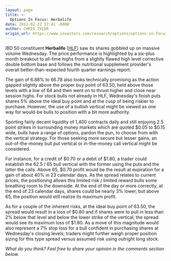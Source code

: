 ```yaml
---
layout: page
title: >-
  Options In Focus: Herbalife
date: 2012-02-22 17:41 -0800
author: CHRIS TYLER
origin_url: https://www.investors.com/research/options/options-in-focus-herbalife/
---
```






IBD 50 constituent **Herbalife** ([HLF](https://research.investors.com/quote.aspx?symbol=HLF)) saw its shares gobbled up on massive volume Wednesday. The price performance is highlighted by a six-plus month breakout to all-time highs from a slightly flawed high level corrective double bottom base and follows the nutritional supplement provider's overall better-than-expected fourth quarter earnings report. 

  

The gain of 6.88% to 66.78 also looks technically promising as the action gapped slightly above the proper buy point of 63.50, held above those levels with a low of 64 and then went on to thrust higher and close near session highs. For stock bulls not already in HLF, Wednesday's finish puts shares 5% above the ideal buy point and at the cusp of being riskier to purchase. However, the use of a bullish vertical might be viewed as one way for would-be bulls to position with a bit more authority. 

  

Sporting fairly decent liquidity of 1,400 contracts daily and still enjoying 2.5 point strikes in surrounding money markets which are quoted $0.05 to $0.15 wide, bulls have a range of options, pardon the pun, to choose from with the vertical strategy. For those seeking more secure but lesser gains, an out-of-the-money bull put vertical or in-the-money call vertical might be considered. 

  

For instance, for a credit of $0.70 or a debit of $1.80, a trader could establish the 62.5 / 65 bull vertical with the former using the puts and the latter the calls. Above 65, $0.70 profit would be the result at expiration for a gain of about 40% in 23 calendar days. As the spread relates to current prices, the positioning allows this limited risk / limited reward bulls some breathing room to the downside. At the end of the day or more correctly, at the end of 23 calendar days, shares could be nearly 3% lower, but above 65, the position would still realize its maximum profit. 

  

As for a couple of the inherent risks, at the ideal buy point of 63.50, the spread would result in a loss of $0.80 and if shares were to pull in less than 2% below that level and below the lower strike of the vertical; the spread would see its maximum loss of $1.80. As a move of this magnitude would also represent a 7% stop loss for a bull confident in purchasing shares at Wednesday's closing levels; traders might further weigh proper position sizing for this type spread versus assumed risk using outright long stock.

  

*What do you think? Feel free to share your opinion in the comments section below.*




